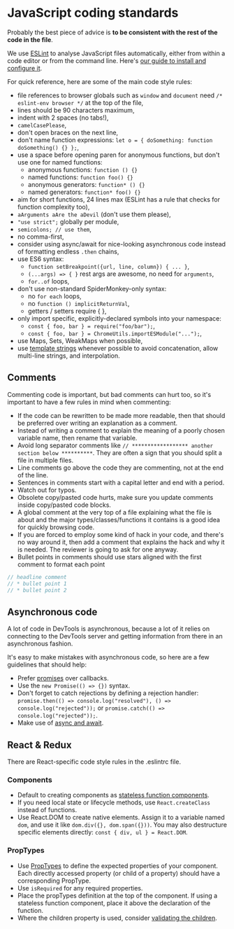 # JavaScript coding standards

Probably the best piece of advice is **to be consistent with the rest of the code in the file**.

We use [ESLint](http://eslint.org/) to analyse JavaScript files automatically, either from within a code editor or from the command line. Here's [our guide to install and configure it](./eslint.md).

For quick reference, here are some of the main code style rules:

* file references to browser globals such as `window` and `document` need `/* eslint-env browser */` at the top of the file,
* lines should be 90 characters maximum,
* indent with 2 spaces (no tabs!),
* `camelCasePlease`,
* don't open braces on the next line,
* don't name function expressions: `let o = { doSomething: function doSomething() {} };`,
* use a space before opening paren for anonymous functions, but don't use one for named functions:
  * anonymous functions: `function () {}`
  * named functions: `function foo() {}`
  * anonymous generators: `function* () {}`
  * named generators: `function* foo() {}`
* aim for short functions, 24 lines max (ESLint has a rule that checks for function complexity too),
* `aArguments aAre the aDevil` (don't use them please),
* `"use strict";` globally per module,
* `semicolons; // use them`,
* no comma-first,
* consider using async/await for nice-looking asynchronous code instead of formatting endless `.then` chains,
* use ES6 syntax:
  * `function setBreakpoint({url, line, column}) { ... }`,
  * `(...args) => { }` rest args are awesome, no need for `arguments`,
  * `for..of` loops,
* don't use non-standard SpiderMonkey-only syntax:
  * no `for each` loops,
  * no `function () implicitReturnVal`,
  * getters / setters require { },
* only import specific, explicitly-declared symbols into your namespace:
  * `const { foo, bar } = require("foo/bar");`,
  * `const { foo, bar } = ChromeUtils.importESModule("...");`,
* use Maps, Sets, WeakMaps when possible,
* use [template strings](https://developer.mozilla.org/en-US/docs/Web/JavaScript/Reference/Template_literals) whenever possible to avoid concatenation, allow multi-line strings, and interpolation.


## Comments

Commenting code is important, but bad comments can hurt too, so it's important to have a few rules in mind when commenting:

* If the code can be rewritten to be made more readable, then that should be preferred over writing an explanation as a comment.
* Instead of writing a comment to explain the meaning of a poorly chosen variable name, then rename that variable.
* Avoid long separator comments like `// ****************** another section below **********`. They are often a sign that you should split a file in multiple files.
* Line comments go above the code they are commenting, not at the end of the line.
* Sentences in comments start with a capital letter and end with a period.
* Watch out for typos.
* Obsolete copy/pasted code hurts, make sure you update comments inside copy/pasted code blocks.
* A global comment at the very top of a file explaining what the file is about and the major types/classes/functions it contains is a good idea for quickly browsing code.
* If you are forced to employ some kind of hack in your code, and there's no way around it, then add a comment that explains the hack and why it is needed. The reviewer is going to ask for one anyway.
* Bullet points in comments should use stars aligned with the first comment to format each point
```javascript
// headline comment
// * bullet point 1
// * bullet point 2
```

## Asynchronous code

A lot of code in DevTools is asynchronous, because a lot of it relies on connecting to the DevTools server and getting information from there in an asynchronous fashion.

It's easy to make mistakes with asynchronous code, so here are a few guidelines that should help:

* Prefer [promises](https://developer.mozilla.org/en-US/docs/Web/JavaScript/Reference/Global_Objects/Promise) over callbacks.
* Use the `new Promise(() => {})` syntax.
* Don't forget to catch rejections by defining a rejection handler: `promise.then(() => console.log("resolved"), () => console.log("rejected"));` or `promise.catch(() => console.log("rejected"));`.
* Make use of [async and await](https://developer.mozilla.org/docs/Web/JavaScript/Reference/Statements/async_function).

## React & Redux

There are React-specific code style rules in the .eslintrc file.

### Components

* Default to creating components as [stateless function components](https://facebook.github.io/react/docs/reusable-components.html#stateless-functions).
* If you need local state or lifecycle methods, use `React.createClass` instead of functions.
* Use React.DOM to create native elements. Assign it to a variable named `dom`, and use it like `dom.div({}, dom.span({}))`. You may also destructure specific elements directly: `const { div, ul } = React.DOM`.

### PropTypes

* Use [PropTypes](https://facebook.github.io/react/docs/reusable-components.html#prop-validation) to define the expected properties of your component. Each directly accessed property (or child of a property) should have a corresponding PropType.
* Use `isRequired` for any required properties.
* Place the propTypes definition at the top of the component. If using a stateless function component, place it above the declaration of the function.
* Where the children property is used, consider [validating the children](http://www.mattzabriskie.com/blog/react-validating-children).
